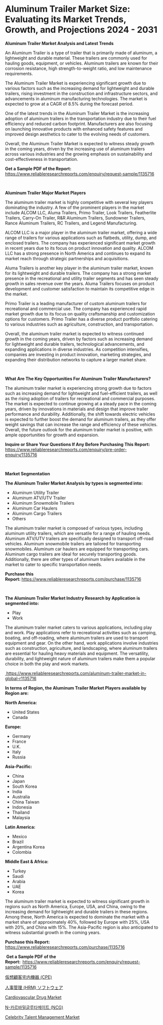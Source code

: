 <p><h1>Aluminum Trailer Market Size: Evaluating its Market Trends, Growth, and Projections 2024 - 2031</h1></p><p><strong>Aluminum Trailer Market Analysis and Latest Trends</strong></p>
<p><p>An Aluminum Trailer is a type of trailer that is primarily made of aluminum, a lightweight and durable material. These trailers are commonly used for hauling goods, equipment, or vehicles. Aluminum trailers are known for their corrosion resistance, high strength-to-weight ratio, and low maintenance requirements.</p><p>The Aluminum Trailer Market is experiencing significant growth due to various factors such as the increasing demand for lightweight and durable trailers, rising investment in the construction and infrastructure sectors, and advancements in aluminum manufacturing technologies. The market is expected to grow at a CAGR of 8.5% during the forecast period.</p><p>One of the latest trends in the Aluminum Trailer Market is the increasing adoption of aluminum trailers in the transportation industry due to their fuel efficiency and reduced carbon footprint. Manufacturers are also focusing on launching innovative products with enhanced safety features and improved design aesthetics to cater to the evolving needs of customers.</p><p>Overall, the Aluminum Trailer Market is expected to witness steady growth in the coming years, driven by the increasing use of aluminum trailers across various industries and the growing emphasis on sustainability and cost-effectiveness in transportation.</p></p>
<p><strong>Get a Sample PDF of the Report:&nbsp;</strong> <a href="https://www.reliableresearchreports.com/enquiry/request-sample/1135716">https://www.reliableresearchreports.com/enquiry/request-sample/1135716</a></p>
<p>&nbsp;</p>
<p><strong>Aluminum Trailer Major Market Players</strong></p>
<p><p>The aluminum trailer market is highly competitive with several key players dominating the industry. A few of the prominent players in the market include ALCOM LLC, Aluma Trailers, Primo Trailer, Look Trailers, Featherlite Trailers, Carry-On Trailer, R&R Aluminum Trailers, Sundowner Trailers, Rance Aluminum Trailers, RC Trailers, and Legend Manufacturing.</p><p>ALCOM LLC is a major player in the aluminum trailer market, offering a wide range of trailers for various applications such as flatbeds, utility, dump, and enclosed trailers. The company has experienced significant market growth in recent years due to its focus on product innovation and quality. ALCOM LLC has a strong presence in North America and continues to expand its market reach through strategic partnerships and acquisitions.</p><p>Aluma Trailers is another key player in the aluminum trailer market, known for its lightweight and durable trailers. The company has a strong market presence in the recreational and utility trailer segments and has seen steady growth in sales revenue over the years. Aluma Trailers focuses on product development and customer satisfaction to maintain its competitive edge in the market.</p><p>Primo Trailer is a leading manufacturer of custom aluminum trailers for recreational and commercial use. The company has experienced rapid market growth due to its focus on quality craftsmanship and customization options for customers. Primo Trailer has a diverse product portfolio catering to various industries such as agriculture, construction, and transportation.</p><p>Overall, the aluminum trailer market is expected to witness continued growth in the coming years, driven by factors such as increasing demand for lightweight and durable trailers, technological advancements, and expanding applications in diverse industries. As competition intensifies, companies are investing in product innovation, marketing strategies, and expanding their distribution networks to capture a larger market share.</p></p>
<p>&nbsp;</p>
<p><strong>What Are The Key Opportunities For Aluminum Trailer Manufacturers?</strong></p>
<p><p>The aluminum trailer market is experiencing strong growth due to factors such as increasing demand for lightweight and fuel-efficient trailers, as well as the rising adoption of trailers for recreational and commercial purposes. The market is expected to continue growing at a steady pace in the coming years, driven by innovations in materials and design that improve trailer performance and durability. Additionally, the shift towards electric vehicles is expected to further boost the demand for aluminum trailers, as they offer weight savings that can increase the range and efficiency of these vehicles. Overall, the future outlook for the aluminum trailer market is positive, with ample opportunities for growth and expansion.</p></p>
<p><strong>Inquire or Share Your Questions If Any Before Purchasing This Report:</strong> <a href="https://www.reliableresearchreports.com/enquiry/pre-order-enquiry/1135716">https://www.reliableresearchreports.com/enquiry/pre-order-enquiry/1135716</a></p>
<p>&nbsp;</p>
<p><strong>Market Segmentation</strong></p>
<p><strong>The Aluminum Trailer Market Analysis by types is segmented into:</strong></p>
<p><ul><li>Aluminum Utility Trailer</li><li>Aluminum ATV/UTV Trailer</li><li>Aluminum Snowmobile Trailers</li><li>Aluminum Car Haulers</li><li>Aluminum Cargo Trailers</li><li>Others</li></ul></p>
<p><p>The aluminum trailer market is composed of various types, including aluminum utility trailers, which are versatile for a range of hauling needs. Aluminum ATV/UTV trailers are specifically designed to transport off-road vehicles. Aluminum snowmobile trailers are tailored for transporting snowmobiles. Aluminum car haulers are equipped for transporting cars. Aluminum cargo trailers are ideal for securely transporting goods. Additionally, there are other types of aluminum trailers available in the market to cater to specific transportation needs.</p></p>
<p><strong>Purchase this Report:&nbsp;</strong><a href="https://www.reliableresearchreports.com/purchase/1135716">https://www.reliableresearchreports.com/purchase/1135716</a></p>
<p>&nbsp;</p>
<p><strong>The Aluminum Trailer Market Industry Research by Application is segmented into:</strong></p>
<p><ul><li>Play</li><li>Work</li></ul></p>
<p><p>The aluminum trailer market caters to various applications, including play and work. Play applications refer to recreational activities such as camping, boating, and off-roading, where aluminum trailers are used to transport equipment and gear. On the other hand, work applications involve industries such as construction, agriculture, and landscaping, where aluminum trailers are essential for hauling heavy materials and equipment. The versatility, durability, and lightweight nature of aluminum trailers make them a popular choice in both the play and work markets.</p></p>
<p><a href="https://www.reliableresearchreports.com/aluminum-trailer-market-in-global-r1135716">&nbsp;https://www.reliableresearchreports.com/aluminum-trailer-market-in-global-r1135716</a></p>
<p><strong>In terms of Region, the Aluminum Trailer Market Players available by Region are:</strong></p>
<p>
    <p> <strong> North America: </strong>
        <ul>
            <li>United States</li>
            <li>Canada</li>
        </ul>
        </p> 
    <p> <strong> Europe: </strong>
        <ul>
            <li>Germany</li>
            <li>France</li>
            <li>U.K.</li>
            <li>Italy</li>
            <li>Russia</li>
        </ul>
        </p> 
    <p> <strong> Asia-Pacific: </strong>
        <ul>
            <li>China</li>
            <li>Japan</li>
            <li>South Korea</li>
            <li>India</li>
            <li>Australia</li>
            <li>China Taiwan</li>
            <li>Indonesia</li>
            <li>Thailand</li>
            <li>Malaysia</li>
        </ul>
        </p> 
    <p> <strong> Latin America: </strong>
        <ul>
            <li>Mexico</li>
            <li>Brazil</li>
            <li>Argentina Korea</li>
            <li>Colombia</li>
        </ul>
        </p> 
    <p> <strong> Middle East & Africa: </strong>
        <ul>
            <li>Turkey</li>
            <li>Saudi</li>
            <li>Arabia</li>
            <li>UAE</li>
            <li>Korea</li>
        </ul>
    </p>
    </p>
<p><p>The aluminum trailer market is expected to witness significant growth in regions such as North America, Europe, USA, and China, owing to the increasing demand for lightweight and durable trailers in these regions. Among these, North America is expected to dominate the market with a market share of approximately 40%, followed by Europe with 25%, USA with 20%, and China with 15%. The Asia-Pacific region is also anticipated to witness substantial growth in the coming years.</p></p>
<p><strong>Purchase this Report: </strong><a href="https://www.reliableresearchreports.com/purchase/1135716">https://www.reliableresearchreports.com/purchase/1135716</a></p>
<p>&nbsp;<strong>Get a Sample PDF of the Report:&nbsp;&nbsp;</strong><a href="https://www.reliableresearchreports.com/enquiry/request-sample/1135716">https://www.reliableresearchreports.com/enquiry/request-sample/1135716</a></p>
<p><strong></strong></p>
<p><p><a href="https://github.com/schmahlson/Market-Research-Report-List-2/blob/main/2510698121465.md">仮想顧客宅内機器 (CPE)</a></p><p><a href="https://github.com/roulaayoub-saad/Market-Research-Report-List-1/blob/main/2913691121464.md">人事管理 (HRM) ソフトウェア</a></p><p><a href="https://github.com/mbisetmhermsr/Market-Research-Report-List-2/blob/main/cardiovascular-drug-market.md">Cardiovascular Drug Market</a></p><p><a href="https://github.com/hasanrajibul387/Market-Research-Report-List-1/blob/main/6341752113431.md">N-카르바밀글루타메이트 (NCG)</a></p><p><a href="https://github.com/cameroneffertz/Market-Research-Report-List-1/blob/main/celebrity-talent-management-market.md">Celebrity Talent Management Market</a></p></p>
